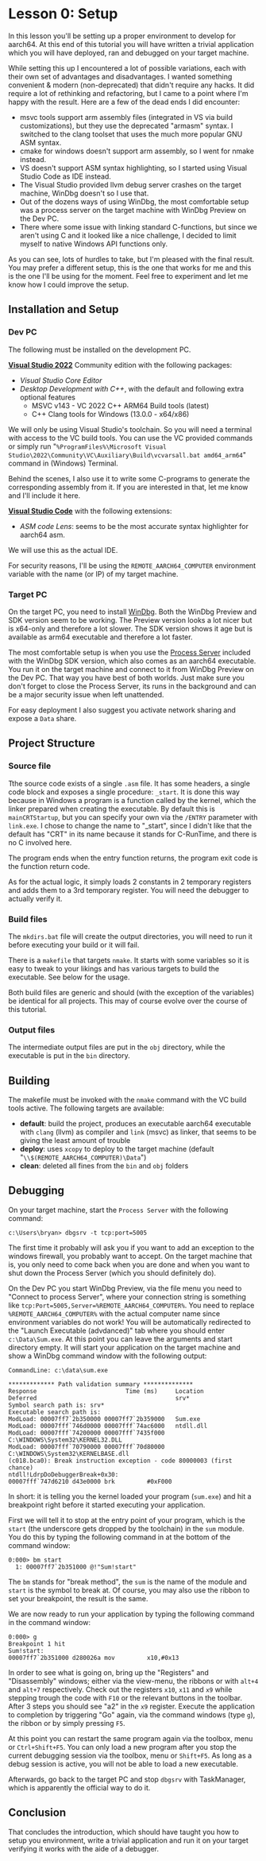 # Lesson 0: Setup

In this lesson you'll be setting up a proper environment to develop for aarch64. At this end of this
tutorial you will have written a trivial application which you will have deployed, ran and debugged on your target machine.

While setting this up I encountered a lot of possible variations, each with their own set of advantages and disadvantages. I wanted something convenient & modern (non-deprecated) that didn't require any hacks. It did require a lot of rethinking and refactoring, but I came to a point where I'm happy with the result. Here are a few of the dead ends I did encounter:

* msvc tools support arm assembly files (integrated in VS via build customizations), but they use the deprecated "armasm" syntax. I switched to the clang toolset that uses the much more popular GNU ASM syntax.
* cmake for windows doesn't support arm assembly, so I went for nmake instead.
* VS doesn't support ASM syntax highlighting, so I started using Visual Studio Code as IDE instead.
* The Visual Studio provided llvm debug server crashes on the target machine, WinDbg doesn't so I use that.
* Out of the dozens ways of using WinDbg, the most comfortable setup was a process server on the target machine with WinDbg Preview on the Dev PC.
* There where some issue with linking standard C-functions, but since we aren't using C and it looked like a nice challenge, I decided to limit myself to native Windows API functions only.

As you can see, lots of hurdles to take, but I'm pleased with the final result. You may prefer a different setup, this is the one that works for me and this is the one I'll be using for the moment. Feel free to experiment and let me know how I could improve the setup.

## Installation and Setup

### Dev PC

The following must be installed on the development PC.

__[Visual Studio 2022](https://visualstudio.microsoft.com/)__ Community edition with the following packages:

* _Visual Studio Core Editor_
* _Desktop Development with C++_, with the default and following extra optional features
  * MSVC v143 - VC 2022 C++ ARM64 Build tools (latest)
  * C++ Clang tools for Windows (13.0.0 - x64/x86)

We will only be using Visual Studio's toolchain. So you will need a terminal with access to the VC build tools. You can use the VC provided commands or simply run "`%ProgramFiles%\Microsoft Visual Studio\2022\Community\VC\Auxiliary\Build\vcvarsall.bat amd64_arm64`" command in (Windows) Terminal.

Behind the scenes, I also use it to write some C-programs to generate the corresponding assembly from it. If you are interested in that, let me know and I'll include it here.

__[Visual Studio Code](https://code.visualstudio.com/)__ with the following extensions:

* _ASM code Lens_: seems to be the most accurate syntax highlighter for aarch64 asm.

We will use this as the actual IDE.

For security reasons, I'll be using the `REMOTE_AARCH64_COMPUTER` environment variable with the name (or IP) of my target machine.

### Target PC

On the target PC, you need to install [WinDbg](https://docs.microsoft.com/en-us/windows-hardware/drivers/debugger/debugger-download-tools). Both the WinDbg Preview and SDK version seem to be working. The Preview version looks a lot nicer but is x64-only and therefore a lot slower. The SDK version shows it age but is available as arm64 executable and therefore a lot faster.

The most comfortable setup is when you use the [Process Server](https://docs.microsoft.com/en-us/windows-hardware/drivers/debugger/process-servers--user-mode-) included with the WinDbg SDK version, which also comes as an aarch64 executable. You run it on the target machine and connect to it from WinDbg Preview on the Dev PC. That way you have best of both worlds. Just make sure you don't forget to close the Process Server, its runs in the background and can be a major security issue when left unattended.

For easy deployment I also suggest you activate network sharing and expose a `Data` share.

## Project Structure

### Source file

Tthe source code exists of a single `.asm` file. It has some headers, a single code block and exposes a single procedure: `_start`. It is done this way because in Windows a program is a function called by the kernel, which the linker prepared when creating the executable. By default this is `mainCRTStartup`, but you can specify your own via the `/ENTRY` parameter with `link.exe`. I chose to change the name to "_start", since I didn't like that the default has "CRT" in its name because it stands for C-RunTime, and there is no C involved here.

The program ends when the entry function returns, the program exit code is the function return code.

As for the actual logic, it simply loads 2 constants in 2 temporary registers and adds them to a 3rd temporary register. You will need the debugger to actually verify it.

### Build files

The `mkdirs.bat` file will create the output directories, you will need to run it before executing your build or it will fail.

There is a `makefile` that targets `nmake`. It starts with some variables so it is easy to tweak to your likings and has various targets to build the executable. See below for the usage.

Both build files are generic and should (with the exception of the variables) be identical for all projects. This may of course evolve over the course of this tutorial.

### Output files

The intermediate output files are put in the `obj` directory, while the executable is put in the `bin` directory.

## Building

The makefile must be invoked with the `nmake` command with the VC build tools active. The following targets are available:

* __default__: build the project, produces an executable aarch64 executable with `clang` (llvm) as compiler and `link` (msvc) as linker, that seems to be giving the least amount of trouble
* __deploy__: uses `xcopy` to deploy to the target machine (default "`\\$(REMOTE_AARCH64_COMPUTER)\Data`")
* __clean__: deleted all fines from the `bin` and `obj` folders

## Debugging

On your target machine, start the `Process Server` with the following command:

```
c:\Users\bryan> dbgsrv -t tcp:port=5005
```

The first time it probably will ask you if you want to add an exception to the windows firewall, you probably want to accept. On the target machine that is, you only need to come back when you are done and when you want to shut down the Process Server (which you should definitely do).

On the Dev PC you start WinDbg Preview, via the file menu you need to "Connect to process Server", where your connection string is something like `tcp:Port=5005,Server=%REMOTE_AARCH64_COMPUTER%`. You need to replace `%REMOTE_AARCH64_COMPUTER%` with the actual computer name since environment variables do not work! You will be automatically redirected to the "Launch Executable (advdanced)" tab where you should enter `c:\Data\Sum.exe`. At this point you can leave the arguments and start directory empty. It will start your application on the target machine and show a WinDbg command window with the following output:

```
CommandLine: c:\data\sum.exe

************* Path validation summary **************
Response                         Time (ms)     Location
Deferred                                       srv*
Symbol search path is: srv*
Executable search path is:
ModLoad: 00007ff7`2b350000 00007ff7`2b359000   Sum.exe
ModLoad: 00007fff`746d0000 00007fff`74ac6000   ntdll.dll
ModLoad: 00007fff`74200000 00007fff`7435f000   C:\WINDOWS\System32\KERNEL32.DLL
ModLoad: 00007fff`70790000 00007fff`70d80000   C:\WINDOWS\System32\KERNELBASE.dll
(c018.bca0): Break instruction exception - code 80000003 (first chance)
ntdll!LdrpDoDebuggerBreak+0x30:
00007fff`747d6210 d43e0000 brk         #0xF000
```

In short: it is telling you the kernel loaded your program (`sum.exe`) and hit a breakpoint right before it started executing your application.

First we will tell it to stop at the entry point of your program, which is the `start` (the underscore gets dropped by the toolchain) in the `sum` module. You do this by typing the following command in at the bottom of the command window:

```
0:000> bm start
  1: 00007ff7`2b351000 @!"Sum!start"
```

The `bm` stands for "break method", the `sum` is the name of the module and `start` is the symbol to break at. Of course, you may also use the ribbon to set your breakpoint, the result is the same.

We are now ready to run your application by typing the following command in the command window:

```
0:000> g
Breakpoint 1 hit
Sum!start:
00007ff7`2b351000 d280026a mov         x10,#0x13
```

In order to see what is going on, bring up the "Registers" and "Disassembly" windows; either via the view-menu, the ribbons or with `alt+4` and `alt+7` respectively. Check out the registers `x10`, `x11` and `x9` while stepping trough the code with `F10` or the relevant buttons in the toolbar. After 3 steps you should see "a2" in the `x9` register. Execute the application to completion by triggering "Go" again, via the command windows (type `g`), the ribbon or by simply pressing `F5`.

At this point you can restart the same program again via the toolbox, menu or `Ctrl+Shift+F5`. You can only load a new program after you stop the current debugging session via the toolbox, menu or `Shift+F5`. As long as a debug session is active, you will not be able to load a new executable.

Afterwards, go back to the target PC and stop `dbgsrv` with TaskManager, which is apparently the official way to do it.

## Conclusion

That concludes the introduction, which should have taught you how to setup you environment, write a trivial application and run it on your target verifying it works with the aide of a debugger.
